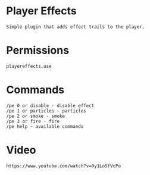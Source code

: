 # Player Effects
    Simple plugin that adds effect trails to the player.

# Permissions
    playereffects.use

# Commands
    /pe 0 or disable - disable effect
    /pe 1 or particles - particles
    /pe 2 or smoke - smoke
    /pe 3 or fire - fire
    /pe help - available commands

# Video
    https://www.youtube.com/watch?v=0y1LoSfVcPo
